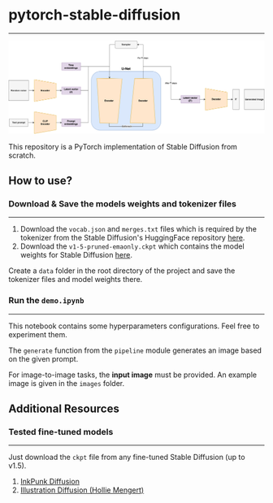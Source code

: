 # pytorch-stable-diffusion

---

![stable diffusion](assets/stable-diffusion.png)

This repository is a PyTorch implementation of Stable Diffusion from scratch.

## How to use?

### Download & Save the models weights and tokenizer files

---

1. Download the `vocab.json` and `merges.txt` files which is required by the tokenizer from the Stable Diffusion's HuggingFace repository [here](https://huggingface.co/runwayml/stable-diffusion-v1-5/tree/main/tokenizer).
2. Download the `v1-5-pruned-emaonly.ckpt` which contains the model weights for Stable Diffusion [here](https://huggingface.co/runwayml/stable-diffusion-v1-5/tree/main).

Create a `data` folder in the root directory of the project and save the tokenizer files and model weights there.

### Run the `demo.ipynb`

---

This notebook contains some hyperparameters configurations. Feel free to experiment them.

The `generate` function from the `pipeline` module generates an image based on the given prompt.

For image-to-image tasks, the **input image** must be provided. An example image is given in the `images` folder.

## Additional Resources

### Tested fine-tuned models

---

Just download the `ckpt` file from any fine-tuned Stable Diffusion (up to v1.5).

1. [InkPunk Diffusion](https://huggingface.co/Envvi/Inkpunk-Diffusion/tree/main)
2. [Illustration Diffusion (Hollie Mengert)](https://huggingface.co/Envvi/Inkpunk-Diffusion/tree/main)
